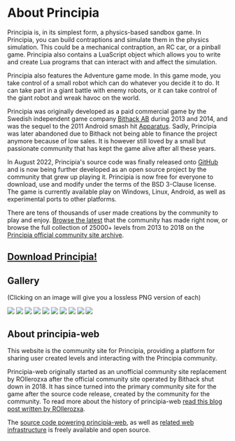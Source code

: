 # About Principia
Principia is, in its simplest form, a physics-based sandbox game. In Principia, you can build contraptions and simulate them in the physics simulation. This could be a mechanical contraption, an RC car, or a pinball game. Principia also contains a LuaScript object which allows you to write and create Lua programs that can interact with and affect the simulation.

Principia also features the Adventure game mode. In this game mode, you take control of a small robot which can do whatever you decide it to do. It can take part in a giant battle with enemy robots, or it can take control of the giant robot and wreak havoc on the world.

Principia was originally developed as a paid commercial game by the Swedish independent game company [Bithack AB](/wiki/Bithack) during 2013 and 2014, and was the sequel to the 2011 Android smash hit [Apparatus](https://apparatus.voxelmanip.se). Sadly, Principia was later abandoned due to Bithack not being able to finance the project anymore because of low sales. It is however still loved by a small but passionate community that has kept the game alive after all these years.

In August 2022, Principia's source code was finally released onto [GitHub](https://github.com/Bithack/principia) and is now being further developed as an open source project by the community that grew up playing it. Principia is now free for everyone to download, use and modify under the terms of the BSD 3-Clause license. The game is currently available play on Windows, Linux, Android, as well as experimental ports to other platforms.

There are tens of thousands of user made creations by the community to play and enjoy. [Browse the latest](/browse) that the community has made right now, or browse the full collection of 25000+ levels from 2013 to 2018 on the [Principia official community site archive](https://archive.principia-web.se).

## [Download Principia!](/download)

## Gallery
(Clicking on an image will give you a lossless PNG version of each)

<div class="gallery">
	<a href="/branding/screenshot-1.png"><img src="/branding/screenshot-1.jpg"></a>
	<a href="/branding/screenshot-2.png"><img src="/branding/screenshot-2.jpg"></a>
	<a href="/branding/screenshot-3.png"><img src="/branding/screenshot-3.jpg"></a>
	<a href="/branding/screenshot-4.png"><img src="/branding/screenshot-4.jpg"></a>
	<a href="/branding/screenshot-5.png"><img src="/branding/screenshot-5.jpg"></a>
	<a href="/branding/screenshot-6.png"><img src="/branding/screenshot-6.jpg"></a>
	<a href="/branding/screenshot-7.png"><img src="/branding/screenshot-7.jpg"></a>
	<a href="/branding/screenshot-8.png"><img src="/branding/screenshot-8.jpg"></a>
	<a href="/branding/screenshot-9.png"><img src="/branding/screenshot-9.jpg"></a>
	<a href="/branding/screenshot-10.png"><img src="/branding/screenshot-10.jpg"></a>
</div>

## About principia-web
This website is the community site for Principia, providing a platform for sharing user created levels and interacting with the Principia community.

Principia-web originally started as an unofficial community site replacement by ROllerozxa after the official community site operated by Bithack shut down in 2018. It has since turned into the primary community site for the game after the source code release, created by the community for the community. To read more about the history of principia-web [read this blog post written by ROllerozxa](https://voxelmanip.se/2025/01/09/the-story-of-principia-web/).

The [source code powering principia-web](https://github.com/principia-game/principia-web), as well as [related web infrastructure](https://principia-web.se/wiki/Source_Repositories) is freely available and open source.
